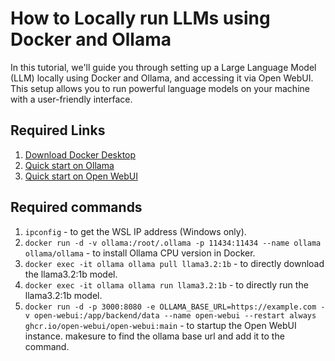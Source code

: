 # How to Locally run LLMs using Docker and Ollama

In this tutorial, we'll guide you through setting up a Large Language Model (LLM) locally using Docker and Ollama, and accessing it via Open WebUI. This setup allows you to run powerful language models on your machine with a user-friendly interface.

## Required Links

1. [Download Docker Desktop](https://www.docker.com/)
2. [Quick start on Ollama](https://ollama.com/blog/ollama-is-now-available-as-an-official-docker-image)
3. [Quick start on Open WebUI](https://docs.openwebui.com/getting-started/quick-start)

## Required commands

1. `ipconfig` - to get the WSL IP address (Windows only).
2. `docker run -d -v ollama:/root/.ollama -p 11434:11434 --name ollama ollama/ollama` - to install Ollama CPU version in Docker.
3. `docker exec -it ollama ollama pull llama3.2:1b` - to directly download the llama3.2:1b model.
4. `docker exec -it ollama ollama run llama3.2:1b` - to directly run the llama3.2:1b model.
5. `docker run -d -p 3000:8080 -e OLLAMA_BASE_URL=https://example.com -v open-webui:/app/backend/data --name open-webui --restart always ghcr.io/open-webui/open-webui:main` - to startup the Open WebUI instance. makesure to find the ollama base url and add it to the command.
